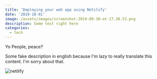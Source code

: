 ```yaml
---
title: 'Deploying your web app using Netilify'
date: '2019-10-01'
image: /assets/images/screenshot-2019-09-30-at-17.30.53.png
description: Some test right here
categories:
  - tech
---
```


Yo People, peace?

Some fake description in english because I'm lazy to really translate this content. I'm sorry about that.

![netilify](./netilify.png)
